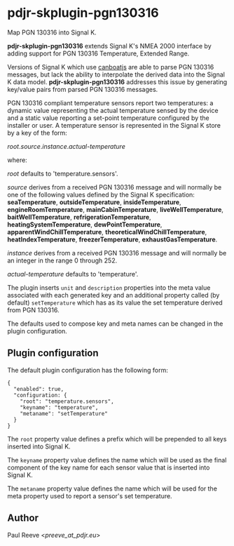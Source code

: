# pdjr-skplugin-pgn130316

Map PGN 130316 into Signal K.

**pdjr-skplugin-pgn130316** extends Signal K's NMEA 2000 interface by
adding support for PGN 130316 Temperature, Extended Range.

Versions of Signal K which use [canboatjs]() are able to parse
PGN 130316 messages, but lack the ability to interpolate the
derived data into the Signal K data model.
**pdjr-skplugin-pgn130316** addresses this issue by generating
key/value pairs from parsed PGN 130316 messages.

PGN 130316 compliant temperature sensors report two temperatures:
a dynamic value representing the actual temperature sensed by the
device and a static value reporting a set-point temperature
configured by the installer or user.
A temperature sensor is represented in the Signal K store by a key
of the form:

*root*.*source*.*instance*.*actual-temperature*

where:

*root* defaults to 'temperature.sensors'. 

*source* derives from a received PGN 130316 message and will normally
be one of the following values defined by the Signal K specification:
**seaTemperature**,
**outsideTemperature**,
**insideTemperature**,
**engineRoomTemperature**,
**mainCabinTemperature**,
**liveWellTemperature**,
**baitWellTemperature**,
**refrigerationTemperature**,
**heatingSystemTemperature**,
**dewPointTemperature**,
**apparentWindChillTemperature**,
**theoreticalWindChillTemperature**,
**heatIndexTemperature**,
**freezerTemperature**,
**exhaustGasTemperature**.

*instance* derives from a received PGN 130316 message and will normally
be an integer in the range 0 through 252.

*actual-temperature* defaults to 'temperature'.

The plugin inserts `unit` and `description` properties into the meta
value associated with each generated key and an additional property
called (by default) `setTemperature` which has as its value the
set temperature derived from PGN 130316.

The defaults used to compose key and meta names can be changed in the
plugin configuration.

## Plugin configuration

The default plugin configuration has the following form:
```
{
  "enabled": true,
  "configuration: {
    "root": "temperature.sensors",
    "keyname": "temperature",
    "metaname": "setTemperature"
  }
}
```

The `root` property value defines a prefix which will be prepended to
all keys inserted into Signal K.

The `keyname` property value defines the name which will be used
as the final component of the key name for each sensor value that
is inserted into Signal K.

The `metaname` property value defines the name which will be used
for the meta property used to report a sensor's set temperature.

## Author

Paul Reeve <*preeve_at_pdjr.eu*>
